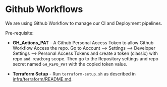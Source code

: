 # Github Workflows

We are using Github Workflow to manage our CI and Deployment pipelines.

Pre-requisite:

* **GH_Actions_PAT** - A Github Personal Access Token to allow Github Workflow Access the repo. Go to Account --> Settings --> Developer Settings --> Personal Access Tokens and create a token (classic) with repo `and `read:org scope. Then go to the Repository settings and repo secret named `GH_REPO_PAT` with the copied token value.

<!-- *`GH_TOKEN` - A Github access token to publish packages associated with the workflow repository such as package registry and container registry. We are using the container registry to cache the dev container, to enable reusing in CI and Deployment workflows. More info is available on [working with the container registry](https://docs.github.com/en/packages/working-with-a-github-packages-registry/working-with-the-container-registry).-->

* **Terraform Setup** - Run `terraform-setup.sh` as described in [infra/terraform/README.md](../../infra/terraform/README.md).
